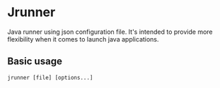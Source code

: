 # Jrunner
Java runner using json configuration file.
It's intended to provide more flexibility when it comes to launch java applications.

## Basic usage
```console
jrunner [file] [options...]
```
